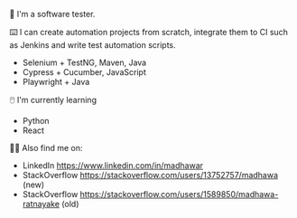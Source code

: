 🐞 I'm a software tester.

⌨️ I can create automation projects from scratch, integrate them to CI such as Jenkins and write test automation scripts.

- Selenium + TestNG, Maven, Java
- Cypress + Cucumber, JavaScript
- Playwright + Java

🖱️ I'm currently learning

- Python
- React

👨‍💻 Also find me on: 

- LinkedIn https://www.linkedin.com/in/madhawar
- StackOverflow https://stackoverflow.com/users/13752757/madhawa (new)
- StackOverflow https://stackoverflow.com/users/1589850/madhawa-ratnayake (old)

<!--
**madhawar/madhawar** is a ✨ _special_ ✨ repository because its `README.md` (this file) appears on your GitHub profile.

Here are some ideas to get you started:

- 🔭 I’m currently working on ...
- 🌱 I’m currently learning ...
- 👯 I’m looking to collaborate on ...
- 🤔 I’m looking for help with ...
- 💬 Ask me about ...
- 📫 How to reach me: ...
- 😄 Pronouns: ...
- ⚡ Fun fact: ...
-->
